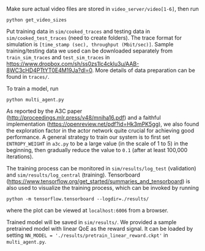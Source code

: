 Make sure actual video files are stored in `video_server/video[1-6]`, then run
```
python get_video_sizes
```

Put training data in `sim/cooked_traces` and testing data in `sim/cooked_test_traces` (need to create folders). The trace format for simulation is `[time_stamp (sec), throughput (Mbit/sec)]`. Sample training/testing data we used can be downloaded separately from `train_sim_traces` and `test_sim_traces` in https://www.dropbox.com/sh/ss0zs1lc4cklu3u/AAB-8WC3cHD4PTtYT0E4M19Ja?dl=0. More details of data preparation can be found in `traces/`.

To train a model, run 
```
python multi_agent.py
```

As reported by the A3C paper (http://proceedings.mlr.press/v48/mniha16.pdf) and a faithful implementation (https://openreview.net/pdf?id=Hk3mPK5gg), we also found the exploration factor in the actor network quite crucial for achieving good performance. A general strategy to train our system is to first set `ENTROPY_WEIGHT` in `a3c.py` to be a large value (in the scale of 1 to 5) in the beginning, then gradually reduce the value to `0.1` (after at least 100,000 iterations). 


The training process can be monitored in `sim/results/log_test` (validation) and `sim/results/log_central` (training). Tensorboard (https://www.tensorflow.org/get_started/summaries_and_tensorboard) is also used to visualize the training process, which can be invoked by running
```
python -m tensorflow.tensorboard --logdir=./results/
```
where the plot can be viewed at `localhost:6006` from a browser. 

Trained model will be saved in `sim/results/`. We provided a sample pretrained model with linear QoE as the reward signal. It can be loaded by setting `NN_MODEL = './results/pretrain_linear_reward.ckpt'` in `multi_agent.py`.